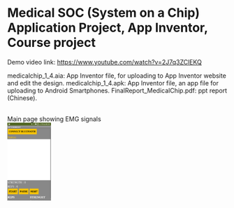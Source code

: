 # Medical SOC (System on a Chip) Application Project, App Inventor, Course project
Demo video link: https://www.youtube.com/watch?v=2J7q3ZClEKQ

medicalchip_1_4.aia: App Inventor file, for uploading to App Inventor website and edit the design.
medicalchip_1_4.apk: App Inventor file, an app file for uploading to Android Smartphones.
FinalReport_MedicalChip.pdf: ppt report (Chinese).

<br />
	Main page showing EMG signals
<br />
<img src="Main.png" width="100px">